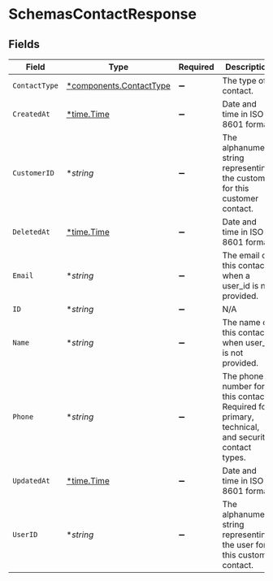 # SchemasContactResponse


## Fields

| Field                                                                                           | Type                                                                                            | Required                                                                                        | Description                                                                                     | Example                                                                                         |
| ----------------------------------------------------------------------------------------------- | ----------------------------------------------------------------------------------------------- | ----------------------------------------------------------------------------------------------- | ----------------------------------------------------------------------------------------------- | ----------------------------------------------------------------------------------------------- |
| `ContactType`                                                                                   | [*components.ContactType](../../models/shared/contacttype.md)                                   | :heavy_minus_sign:                                                                              | The type of contact.                                                                            |                                                                                                 |
| `CreatedAt`                                                                                     | [*time.Time](https://pkg.go.dev/time#Time)                                                      | :heavy_minus_sign:                                                                              | Date and time in ISO 8601 format.                                                               | 2020-04-09T18:14:30Z                                                                            |
| `CustomerID`                                                                                    | **string*                                                                                       | :heavy_minus_sign:                                                                              | The alphanumeric string representing the customer for this customer contact.                    |                                                                                                 |
| `DeletedAt`                                                                                     | [*time.Time](https://pkg.go.dev/time#Time)                                                      | :heavy_minus_sign:                                                                              | Date and time in ISO 8601 format.                                                               | 2020-04-09T18:14:30Z                                                                            |
| `Email`                                                                                         | **string*                                                                                       | :heavy_minus_sign:                                                                              | The email of this contact, when a user_id is not provided.                                      |                                                                                                 |
| `ID`                                                                                            | **string*                                                                                       | :heavy_minus_sign:                                                                              | N/A                                                                                             | x4xCwxxJxGCx123Rx5xTx                                                                           |
| `Name`                                                                                          | **string*                                                                                       | :heavy_minus_sign:                                                                              | The name of this contact, when user_id is not provided.                                         |                                                                                                 |
| `Phone`                                                                                         | **string*                                                                                       | :heavy_minus_sign:                                                                              | The phone number for this contact. Required for primary, technical, and security contact types. |                                                                                                 |
| `UpdatedAt`                                                                                     | [*time.Time](https://pkg.go.dev/time#Time)                                                      | :heavy_minus_sign:                                                                              | Date and time in ISO 8601 format.                                                               | 2020-04-09T18:14:30Z                                                                            |
| `UserID`                                                                                        | **string*                                                                                       | :heavy_minus_sign:                                                                              | The alphanumeric string representing the user for this customer contact.                        |                                                                                                 |